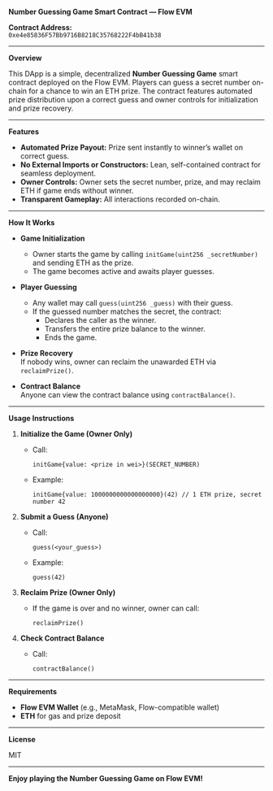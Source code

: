 **Number Guessing Game Smart Contract — Flow EVM**

**Contract Address:**  
`0xe4e85836F57Bb9716B8218C35768222F4bB41b38`

***

**Overview**

This DApp is a simple, decentralized **Number Guessing Game** smart contract deployed on the Flow EVM. Players can guess a secret number on-chain for a chance to win an ETH prize. The contract features automated prize distribution upon a correct guess and owner controls for initialization and prize recovery.

***

**Features**

- **Automated Prize Payout:** Prize sent instantly to winner’s wallet on correct guess.
- **No External Imports or Constructors:** Lean, self-contained contract for seamless deployment.
- **Owner Controls:** Owner sets the secret number, prize, and may reclaim ETH if game ends without winner.
- **Transparent Gameplay:** All interactions recorded on-chain.

***

**How It Works**

- **Game Initialization**
  - Owner starts the game by calling `initGame(uint256 _secretNumber)` and sending ETH as the prize.
  - The game becomes active and awaits player guesses.

- **Player Guessing**
  - Any wallet may call `guess(uint256 _guess)` with their guess.
  - If the guessed number matches the secret, the contract:
    - Declares the caller as the winner.
    - Transfers the entire prize balance to the winner.
    - Ends the game.

- **Prize Recovery**  
  If nobody wins, owner can reclaim the unawarded ETH via `reclaimPrize()`.

- **Contract Balance**  
  Anyone can view the contract balance using `contractBalance()`.

***

**Usage Instructions**

1. **Initialize the Game (Owner Only)**
    - Call:
      ```solidity
      initGame{value: <prize in wei>}(SECRET_NUMBER)
      ```
    - Example:
      ```solidity
      initGame{value: 1000000000000000000}(42) // 1 ETH prize, secret number 42
      ```

2. **Submit a Guess (Anyone)**
    - Call:
      ```solidity
      guess(<your_guess>)
      ```
    - Example:
      ```solidity
      guess(42)
      ```

3. **Reclaim Prize (Owner Only)**
    - If the game is over and no winner, owner can call:
      ```solidity
      reclaimPrize()
      ```

4. **Check Contract Balance**
    - Call:
      ```solidity
      contractBalance()
      ```

***

**Requirements**

- **Flow EVM Wallet** (e.g., MetaMask, Flow-compatible wallet)
- **ETH** for gas and prize deposit

***

**License**

MIT

***

**Enjoy playing the Number Guessing Game on Flow EVM!**  
